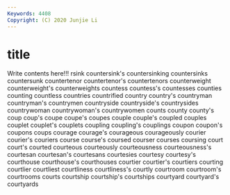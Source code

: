 ```yaml
---
Keywords: 4408
Copyright: (C) 2020 Junjie Li
---
```


# title

Write contents here!!!
rsink 
countersink's 
countersinking 
countersinks
countersunk 
countertenor 
countertenor's 
countertenors 
counterweight 
counterweight's 
counterweights 
countess 
countess's 
countesses
counties 
counting 
countless 
countries 
countrified 
country 
country's 
countryman 
countryman's 
countrymen
countryside 
countryside's 
countrysides 
countrywoman 
countrywoman's 
countrywomen 
counts 
county 
county's 
coup
coup's 
coupe 
coupe's 
coupes 
couple 
couple's 
coupled 
couples 
couplet 
couplet's
couplets 
coupling 
coupling's 
couplings 
coupon 
coupon's 
coupons 
coups 
courage 
courage's
courageous 
courageously 
courier 
courier's 
couriers 
course 
course's 
coursed 
courser 
courses
coursing 
court 
court's 
courted 
courteous 
courteously 
courteousness 
courteousness's 
courtesan 
courtesan's
courtesans 
courtesies 
courtesy 
courtesy's 
courthouse 
courthouse's 
courthouses 
courtier 
courtier's 
courtiers
courting 
courtlier 
courtliest 
courtliness 
courtliness's 
courtly 
courtroom 
courtroom's 
courtrooms 
courts
courtship 
courtship's 
courtships 
courtyard 
courtyard's 
courtyards 
